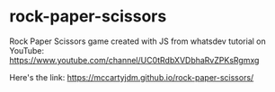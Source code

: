 # rock-paper-scissors
Rock Paper Scissors game created with JS from whatsdev tutorial on YouTube: https://www.youtube.com/channel/UC0tRdbXVDbhaRvZPKsRgmxg

Here's the link:
https://mccartyjdm.github.io/rock-paper-scissors/
